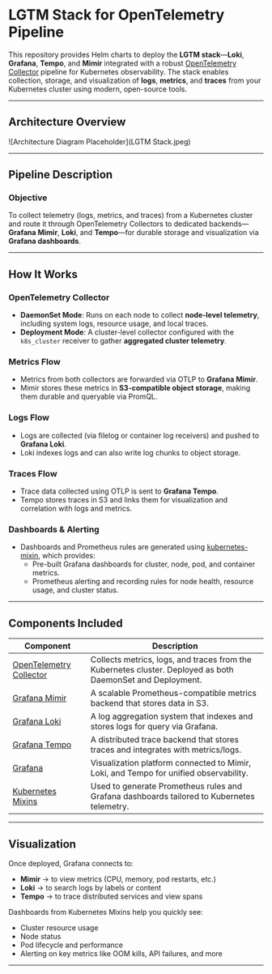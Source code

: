 # LGTM Stack for OpenTelemetry Pipeline

This repository provides Helm charts to deploy the **LGTM stack**—**Loki**, **Grafana**, **Tempo**, and **Mimir** integrated with a robust [OpenTelemetry Collector](https://opentelemetry.io/docs/collector/) pipeline for Kubernetes observability. The stack enables collection, storage, and visualization of **logs**, **metrics**, and **traces** from your Kubernetes cluster using modern, open-source tools.

---

## Architecture Overview

![Architecture Diagram Placeholder](LGTM Stack.jpeg)



---

## Pipeline Description

### Objective

To collect telemetry (logs, metrics, and traces) from a Kubernetes cluster and route it through OpenTelemetry Collectors to dedicated backends—**Grafana Mimir**, **Loki**, and **Tempo**—for durable storage and visualization via **Grafana dashboards**.

---

##  How It Works

### OpenTelemetry Collector

- **DaemonSet Mode**: Runs on each node to collect **node-level telemetry**, including system logs, resource usage, and local traces.
- **Deployment Mode**: A cluster-level collector configured with the `k8s_cluster` receiver to gather **aggregated cluster telemetry**.

### Metrics Flow

- Metrics from both collectors are forwarded via OTLP to **Grafana Mimir**.
- Mimir stores these metrics in **S3-compatible object storage**, making them durable and queryable via PromQL.

### Logs Flow

- Logs are collected (via filelog or container log receivers) and pushed to **Grafana Loki**.
- Loki indexes logs and can also write log chunks to object storage.

### Traces Flow

- Trace data collected using OTLP is sent to **Grafana Tempo**.
- Tempo stores traces in S3 and links them for visualization and correlation with logs and metrics.

### Dashboards & Alerting

- Dashboards and Prometheus rules are generated using [kubernetes-mixin](https://github.com/kubernetes-monitoring/kubernetes-mixin), which provides:
  - Pre-built Grafana dashboards for cluster, node, pod, and container metrics.
  - Prometheus alerting and recording rules for node health, resource usage, and cluster status.

---

## Components Included

| Component              | Description                                                                 |
|------------------------|-----------------------------------------------------------------------------|
| [OpenTelemetry Collector](https://opentelemetry.io/docs/collector/) | Collects metrics, logs, and traces from the Kubernetes cluster. Deployed as both DaemonSet and Deployment. |
| [Grafana Mimir](https://grafana.com/oss/mimir/)                 | A scalable Prometheus-compatible metrics backend that stores data in S3.                            |
| [Grafana Loki](https://grafana.com/oss/loki/)                   | A log aggregation system that indexes and stores logs for query via Grafana.                        |
| [Grafana Tempo](https://grafana.com/oss/tempo/)                 | A distributed trace backend that stores traces and integrates with metrics/logs.                    |
| [Grafana](https://grafana.com/oss/grafana/)                     | Visualization platform connected to Mimir, Loki, and Tempo for unified observability.              |
| [Kubernetes Mixins](https://github.com/kubernetes-monitoring/kubernetes-mixin) | Used to generate Prometheus rules and Grafana dashboards tailored to Kubernetes telemetry.         |

---

## Visualization

Once deployed, Grafana connects to:
- **Mimir** → to view metrics (CPU, memory, pod restarts, etc.)
- **Loki** → to search logs by labels or content
- **Tempo** → to trace distributed services and view spans

Dashboards from Kubernetes Mixins help you quickly see:
- Cluster resource usage
- Node status
- Pod lifecycle and performance
- Alerting on key metrics like OOM kills, API failures, and more

---



